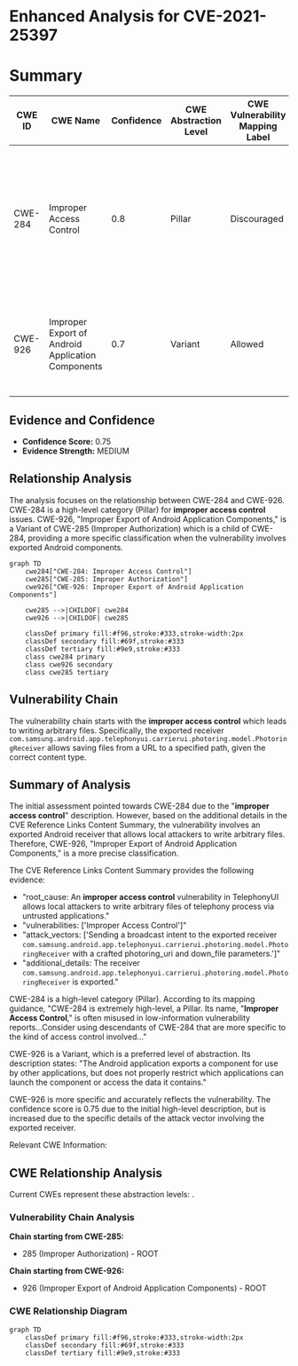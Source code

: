 # Enhanced Analysis for CVE-2021-25397

# Summary
| CWE ID | CWE Name | Confidence | CWE Abstraction Level | CWE Vulnerability Mapping Label | CWE-Vulnerability Mapping Notes |
|---|---|---|---|---|---|
| CWE-284 | Improper Access Control | 0.8 | Pillar | Discouraged | The description contains the phrase "**improper access control**". CWE-284 is a high-level Pillar. Prefer more specific child CWEs. |
| CWE-926 | Improper Export of Android Application Components | 0.7 | Variant | Allowed | Local attackers can write arbitrary files via untrusted applications by exploiting an exported receiver. |

## Evidence and Confidence

*   **Confidence Score:** 0.75
*   **Evidence Strength:** MEDIUM

## Relationship Analysis
The analysis focuses on the relationship between CWE-284 and CWE-926. CWE-284 is a high-level category (Pillar) for **improper access control** issues. CWE-926, "Improper Export of Android Application Components," is a Variant of CWE-285 (Improper Authorization) which is a child of CWE-284, providing a more specific classification when the vulnerability involves exported Android components.

```mermaid
graph TD
    cwe284["CWE-284: Improper Access Control"]
    cwe285["CWE-285: Improper Authorization"]
    cwe926["CWE-926: Improper Export of Android Application Components"]

    cwe285 -->|CHILDOF| cwe284
    cwe926 -->|CHILDOF| cwe285
    
    classDef primary fill:#f96,stroke:#333,stroke-width:2px
    classDef secondary fill:#69f,stroke:#333
    classDef tertiary fill:#9e9,stroke:#333
    class cwe284 primary
    class cwe926 secondary
    class cwe285 tertiary
```

## Vulnerability Chain
The vulnerability chain starts with the **improper access control** which leads to writing arbitrary files. Specifically, the exported receiver `com.samsung.android.app.telephonyui.carrierui.photoring.model.PhotoringReceiver` allows saving files from a URL to a specified path, given the correct content type.

## Summary of Analysis
The initial assessment pointed towards CWE-284 due to the "**improper access control**" description. However, based on the additional details in the CVE Reference Links Content Summary, the vulnerability involves an exported Android receiver that allows local attackers to write arbitrary files. Therefore, CWE-926, "Improper Export of Android Application Components," is a more precise classification.

The CVE Reference Links Content Summary provides the following evidence:

*   "root_cause: An **improper access control** vulnerability in TelephonyUI allows local attackers to write arbitrary files of telephony process via untrusted applications."
*   "vulnerabilities: ['Improper Access Control']"
*   "attack_vectors: ['Sending a broadcast intent to the exported receiver `com.samsung.android.app.telephonyui.carrierui.photoring.model.PhotoringReceiver` with a crafted photoring_uri and down_file parameters.']"
*   "additional_details: The receiver `com.samsung.android.app.telephonyui.carrierui.photoring.model.PhotoringReceiver` is exported."

CWE-284 is a high-level category (Pillar). According to its mapping guidance, "CWE-284 is extremely high-level, a Pillar. Its name, "**Improper Access Control**," is often misused in low-information vulnerability reports...Consider using descendants of CWE-284 that are more specific to the kind of access control involved..."

CWE-926 is a Variant, which is a preferred level of abstraction. Its description states: "The Android application exports a component for use by other applications, but does not properly restrict which applications can launch the component or access the data it contains."

CWE-926 is more specific and accurately reflects the vulnerability. The confidence score is 0.75 due to the initial high-level description, but is increased due to the specific details of the attack vector involving the exported receiver.

Relevant CWE Information:


## CWE Relationship Analysis

Current CWEs represent these abstraction levels: .


### Vulnerability Chain Analysis

**Chain starting from CWE-285:**
- 285 (Improper Authorization) - ROOT


**Chain starting from CWE-926:**
- 926 (Improper Export of Android Application Components) - ROOT



### CWE Relationship Diagram

```mermaid
graph TD
    classDef primary fill:#f96,stroke:#333,stroke-width:2px
    classDef secondary fill:#69f,stroke:#333
    classDef tertiary fill:#9e9,stroke:#333
```